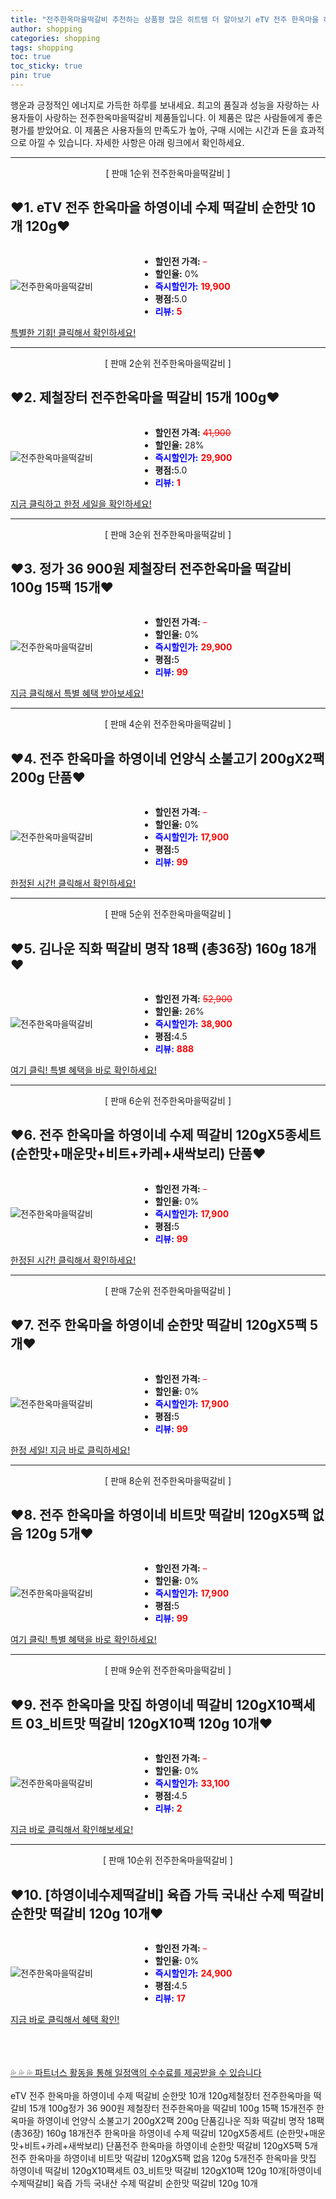 ```yaml
---
title: "전주한옥마을떡갈비 추천하는 상품평 많은 히트템 더 알아보기 eTV 전주 한옥마을 하영이네 수제"
author: shopping
categories: shopping
tags: shopping
toc: true
toc_sticky: true
pin: true
---
```

행운과 긍정적인 에너지로 가득한 하루를 보내세요. 최고의 품질과 성능을 자랑하는 사용자들이 사랑하는 전주한옥마을떡갈비 제품들입니다. 이 제품은 많은 사람들에게 좋은 평가를 받았어요. 이 제품은 사용자들의 만족도가 높아, 구매 시에는 시간과 돈을 효과적으로 아낄 수 있습니다. 자세한 사항은 아래 링크에서 확인하세요.

---
<p class="toplist" style="margin: 0 auto; display: block; width: fit-content;">[ 판매 1순위 전주한옥마을떡갈비 ]</p>

<h2><strong>❤️1. eTV 전주 한옥마을 하영이네 수제 떡갈비 순한맛 10개 120g❤️</strong></h2>

<div style="display: flex; align-items: center;">
    <div style="flex: 0.4;">
        <img src="https://thumbnail10.coupangcdn.com/thumbnails/remote/230x230ex/image/vendor_inventory/fc2f/4116c38c0907ab7294429904e514ec63fe6f71ad7b5a56bdf8f2243e84c3.jpg" alt="전주한옥마을떡갈비" style="max-width: 100%;">
    </div>
    <div style="flex: 0.6; margin-left: 10px;">
        <ul>
            <li><strong>할인전 가격:</strong> <del style="color: red;">-</del></li>
            <li><strong>할인율:</strong> 0%</li>
            <li><span style='color:blue'><strong>즉시할인가:</strong></span> <span style='color:red'><strong>19,900</strong></span></li>
            <li><strong>평점:</strong>5.0</li>
            <li><span style='color:blue'><strong>리뷰:</strong></span> <span style='color:red'><strong>5</strong></span></li>
        </ul>
    </div>
</div>
<div class="center">
    <a href="https://selin100587.github.io?lptag=AF9450613&subid=githubio&pageKey=7991228891&traceid=V0-153&itemId=22212959091&vendorItemId=89258978259" class="myButton">
        특별한 기회! 클릭해서 확인하세요!
    </a>
</div>


---
<p class="toplist" style="margin: 0 auto; display: block; width: fit-content;">[ 판매 2순위 전주한옥마을떡갈비 ]</p>

<h2><strong>❤️2. 제철장터 전주한옥마을 떡갈비 15개 100g❤️</strong></h2>

<div style="display: flex; align-items: center;">
    <div style="flex: 0.4;">
        <img src="https://thumbnail9.coupangcdn.com/thumbnails/remote/230x230ex/image/vendor_inventory/e90a/569f9c965899a7ec3a5e023ff99e7d2cd6609d77b7395d2936b35262f644.jpg" alt="전주한옥마을떡갈비" style="max-width: 100%;">
    </div>
    <div style="flex: 0.6; margin-left: 10px;">
        <ul>
            <li><strong>할인전 가격:</strong> <del style="color: red;">41,900</del></li>
            <li><strong>할인율:</strong> 28%</li>
            <li><span style='color:blue'><strong>즉시할인가:</strong></span> <span style='color:red'><strong>29,900</strong></span></li>
            <li><strong>평점:</strong>5.0</li>
            <li><span style='color:blue'><strong>리뷰:</strong></span> <span style='color:red'><strong>1</strong></span></li>
        </ul>
    </div>
</div>
<div class="center">
    <a href="https://selin100587.github.io?lptag=AF9450613&subid=githubio&pageKey=8151378711&traceid=V0-153&itemId=23198402444&vendorItemId=90230985412" class="myButton">
        지금 클릭하고 한정 세일을 확인하세요!
    </a>
</div>


---
<p class="toplist" style="margin: 0 auto; display: block; width: fit-content;">[ 판매 3순위 전주한옥마을떡갈비 ]</p>

<h2><strong>❤️3. 정가 36 900원 제철장터 전주한옥마을 떡갈비 100g 15팩 15개❤️</strong></h2>

<div style="display: flex; align-items: center;">
    <div style="flex: 0.4;">
        <img src="https://thumbnail6.coupangcdn.com/thumbnails/remote/230x230ex/image/vendor_inventory/ea62/ce4ca381afe750cd060bfb6d185373e86d99da40b6a37e01d235f2b7e3c9.jpg" alt="전주한옥마을떡갈비" style="max-width: 100%;">
    </div>
    <div style="flex: 0.6; margin-left: 10px;">
        <ul>
            <li><strong>할인전 가격:</strong> <del style="color: red;">-</del></li>
            <li><strong>할인율:</strong> 0%</li>
            <li><span style='color:blue'><strong>즉시할인가:</strong></span> <span style='color:red'><strong>29,900</strong></span></li>
            <li><strong>평점:</strong>5</li>
            <li><span style='color:blue'><strong>리뷰:</strong></span> <span style='color:red'><strong>99</strong></span></li>
        </ul>
    </div>
</div>
<div class="center">
    <a href="https://selin100587.github.io?lptag=AF9450613&subid=githubio&pageKey=8243662419&traceid=V0-153&itemId=23095543285&vendorItemId=90128937071" class="myButton">
        지금 클릭해서 특별 혜택 받아보세요!
    </a>
</div>


---
<p class="toplist" style="margin: 0 auto; display: block; width: fit-content;">[ 판매 4순위 전주한옥마을떡갈비 ]</p>

<h2><strong>❤️4. 전주 한옥마을 하영이네 언양식 소불고기 200gX2팩 200g 단품❤️</strong></h2>

<div style="display: flex; align-items: center;">
    <div style="flex: 0.4;">
        <img src="https://thumbnail7.coupangcdn.com/thumbnails/remote/230x230ex/image/vendor_inventory/b9c5/fdfd2ed73b037871fc7491be6f361e02b628296a4a708be4674c93865f78.jpg" alt="전주한옥마을떡갈비" style="max-width: 100%;">
    </div>
    <div style="flex: 0.6; margin-left: 10px;">
        <ul>
            <li><strong>할인전 가격:</strong> <del style="color: red;">-</del></li>
            <li><strong>할인율:</strong> 0%</li>
            <li><span style='color:blue'><strong>즉시할인가:</strong></span> <span style='color:red'><strong>17,900</strong></span></li>
            <li><strong>평점:</strong>5</li>
            <li><span style='color:blue'><strong>리뷰:</strong></span> <span style='color:red'><strong>99</strong></span></li>
        </ul>
    </div>
</div>
<div class="center">
    <a href="https://selin100587.github.io?lptag=AF9450613&subid=githubio&pageKey=6411038702&traceid=V0-153&itemId=23596826298&vendorItemId=90622667080" class="myButton">
        한정된 시간! 클릭해서 확인하세요!
    </a>
</div>


---
<p class="toplist" style="margin: 0 auto; display: block; width: fit-content;">[ 판매 5순위 전주한옥마을떡갈비 ]</p>

<h2><strong>❤️5. 김나운 직화 떡갈비 명작 18팩 (총36장) 160g 18개❤️</strong></h2>

<div style="display: flex; align-items: center;">
    <div style="flex: 0.4;">
        <img src="https://thumbnail8.coupangcdn.com/thumbnails/remote/230x230ex/image/vendor_inventory/d5cd/af95612e52fb78e210425077f996a56a09bd860024c4b20c2595fe4867dc.jpg" alt="전주한옥마을떡갈비" style="max-width: 100%;">
    </div>
    <div style="flex: 0.6; margin-left: 10px;">
        <ul>
            <li><strong>할인전 가격:</strong> <del style="color: red;">52,900</del></li>
            <li><strong>할인율:</strong> 26%</li>
            <li><span style='color:blue'><strong>즉시할인가:</strong></span> <span style='color:red'><strong>38,900</strong></span></li>
            <li><strong>평점:</strong>4.5</li>
            <li><span style='color:blue'><strong>리뷰:</strong></span> <span style='color:red'><strong>888</strong></span></li>
        </ul>
    </div>
</div>
<div class="center">
    <a href="https://selin100587.github.io?lptag=AF9450613&subid=githubio&pageKey=8245791033&traceid=V0-153&itemId=21391097337&vendorItemId=89056765258" class="myButton">
        여기 클릭! 특별 혜택을 바로 확인하세요!
    </a>
</div>


---
<p class="toplist" style="margin: 0 auto; display: block; width: fit-content;">[ 판매 6순위 전주한옥마을떡갈비 ]</p>

<h2><strong>❤️6. 전주 한옥마을 하영이네 수제 떡갈비 120gX5종세트 (순한맛+매운맛+비트+카레+새싹보리) 단품❤️</strong></h2>

<div style="display: flex; align-items: center;">
    <div style="flex: 0.4;">
        <img src="https://thumbnail10.coupangcdn.com/thumbnails/remote/230x230ex/image/vendor_inventory/446f/abf16548de7656feff361b0f68e9f03ab277b8582598517580d34d1a2450.jpg" alt="전주한옥마을떡갈비" style="max-width: 100%;">
    </div>
    <div style="flex: 0.6; margin-left: 10px;">
        <ul>
            <li><strong>할인전 가격:</strong> <del style="color: red;">-</del></li>
            <li><strong>할인율:</strong> 0%</li>
            <li><span style='color:blue'><strong>즉시할인가:</strong></span> <span style='color:red'><strong>17,900</strong></span></li>
            <li><strong>평점:</strong>5</li>
            <li><span style='color:blue'><strong>리뷰:</strong></span> <span style='color:red'><strong>99</strong></span></li>
        </ul>
    </div>
</div>
<div class="center">
    <a href="https://selin100587.github.io?lptag=AF9450613&subid=githubio&pageKey=8215534689&traceid=V0-153&itemId=23596822623&vendorItemId=90622663383" class="myButton">
        한정된 시간! 클릭해서 확인하세요!
    </a>
</div>


---
<p class="toplist" style="margin: 0 auto; display: block; width: fit-content;">[ 판매 7순위 전주한옥마을떡갈비 ]</p>

<h2><strong>❤️7. 전주 한옥마을 하영이네 순한맛 떡갈비 120gX5팩 5개❤️</strong></h2>

<div style="display: flex; align-items: center;">
    <div style="flex: 0.4;">
        <img src="https://thumbnail10.coupangcdn.com/thumbnails/remote/230x230ex/image/vendor_inventory/446f/abf16548de7656feff361b0f68e9f03ab277b8582598517580d34d1a2450.jpg" alt="전주한옥마을떡갈비" style="max-width: 100%;">
    </div>
    <div style="flex: 0.6; margin-left: 10px;">
        <ul>
            <li><strong>할인전 가격:</strong> <del style="color: red;">-</del></li>
            <li><strong>할인율:</strong> 0%</li>
            <li><span style='color:blue'><strong>즉시할인가:</strong></span> <span style='color:red'><strong>17,900</strong></span></li>
            <li><strong>평점:</strong>5</li>
            <li><span style='color:blue'><strong>리뷰:</strong></span> <span style='color:red'><strong>99</strong></span></li>
        </ul>
    </div>
</div>
<div class="center">
    <a href="https://selin100587.github.io?lptag=AF9450613&subid=githubio&pageKey=8215534689&traceid=V0-153&itemId=23596824339&vendorItemId=90622665136" class="myButton">
        한정 세일! 지금 바로 클릭하세요!
    </a>
</div>


---
<p class="toplist" style="margin: 0 auto; display: block; width: fit-content;">[ 판매 8순위 전주한옥마을떡갈비 ]</p>

<h2><strong>❤️8. 전주 한옥마을 하영이네 비트맛 떡갈비 120gX5팩 없음 120g 5개❤️</strong></h2>

<div style="display: flex; align-items: center;">
    <div style="flex: 0.4;">
        <img src="https://thumbnail6.coupangcdn.com/thumbnails/remote/230x230ex/image/vendor_inventory/c666/10aebad7544a31f651dded77a1e3b48543adf7d387aab394f9a4e5bfe950.jpg" alt="전주한옥마을떡갈비" style="max-width: 100%;">
    </div>
    <div style="flex: 0.6; margin-left: 10px;">
        <ul>
            <li><strong>할인전 가격:</strong> <del style="color: red;">-</del></li>
            <li><strong>할인율:</strong> 0%</li>
            <li><span style='color:blue'><strong>즉시할인가:</strong></span> <span style='color:red'><strong>17,900</strong></span></li>
            <li><strong>평점:</strong>5</li>
            <li><span style='color:blue'><strong>리뷰:</strong></span> <span style='color:red'><strong>99</strong></span></li>
        </ul>
    </div>
</div>
<div class="center">
    <a href="https://selin100587.github.io?lptag=AF9450613&subid=githubio&pageKey=8218403595&traceid=V0-153&itemId=23612758880&vendorItemId=90638391874" class="myButton">
        여기 클릭! 특별 혜택을 바로 확인하세요!
    </a>
</div>


---
<p class="toplist" style="margin: 0 auto; display: block; width: fit-content;">[ 판매 9순위 전주한옥마을떡갈비 ]</p>

<h2><strong>❤️9. 전주 한옥마을 맛집 하영이네 떡갈비 120gX10팩세트 03_비트맛 떡갈비 120gX10팩 120g 10개❤️</strong></h2>

<div style="display: flex; align-items: center;">
    <div style="flex: 0.4;">
        <img src="https://thumbnail7.coupangcdn.com/thumbnails/remote/230x230ex/image/vendor_inventory/8aef/af70984569fddd85a0fc60270ef0468240544750a4a2242c7a0cb190f44a.jpg" alt="전주한옥마을떡갈비" style="max-width: 100%;">
    </div>
    <div style="flex: 0.6; margin-left: 10px;">
        <ul>
            <li><strong>할인전 가격:</strong> <del style="color: red;">-</del></li>
            <li><strong>할인율:</strong> 0%</li>
            <li><span style='color:blue'><strong>즉시할인가:</strong></span> <span style='color:red'><strong>33,100</strong></span></li>
            <li><strong>평점:</strong>4.5</li>
            <li><span style='color:blue'><strong>리뷰:</strong></span> <span style='color:red'><strong>2</strong></span></li>
        </ul>
    </div>
</div>
<div class="center">
    <a href="https://selin100587.github.io?lptag=AF9450613&subid=githubio&pageKey=6411038739&traceid=V0-153&itemId=13875818823&vendorItemId=90742734258" class="myButton">
        지금 바로 클릭해서 확인해보세요!
    </a>
</div>


---
<p class="toplist" style="margin: 0 auto; display: block; width: fit-content;">[ 판매 10순위 전주한옥마을떡갈비 ]</p>

<h2><strong>❤️10. [하영이네수제떡갈비] 육즙 가득 국내산 수제 떡갈비 순한맛 떡갈비 120g 10개❤️</strong></h2>

<div style="display: flex; align-items: center;">
    <div style="flex: 0.4;">
        <img src="https://thumbnail8.coupangcdn.com/thumbnails/remote/230x230ex/image/vendor_inventory/fe53/13b555c08234c6422a61d46c6fbfe11f22a4130c33ae56823c0729b496b0.jpg" alt="전주한옥마을떡갈비" style="max-width: 100%;">
    </div>
    <div style="flex: 0.6; margin-left: 10px;">
        <ul>
            <li><strong>할인전 가격:</strong> <del style="color: red;">-</del></li>
            <li><strong>할인율:</strong> 0%</li>
            <li><span style='color:blue'><strong>즉시할인가:</strong></span> <span style='color:red'><strong>24,900</strong></span></li>
            <li><strong>평점:</strong>4.5</li>
            <li><span style='color:blue'><strong>리뷰:</strong></span> <span style='color:red'><strong>17</strong></span></li>
        </ul>
    </div>
</div>
<div class="center">
    <a href="https://selin100587.github.io?lptag=AF9450613&subid=githubio&pageKey=7790747718&traceid=V0-153&itemId=3605173801&vendorItemId=71590845491" class="myButton">
        지금 바로 클릭해서 혜택 확인!
    </a>
</div>

<br><br><br>[💦 💦 💦 파트너스 활동을 통해 일정액의 수수료를 제공받을 수 있습니다](https://link.coupang.com/a/bcpT2c)<br><br>eTV 전주 한옥마을 하영이네 수제 떡갈비 순한맛 10개 120g제철장터 전주한옥마을 떡갈비 15개 100g정가 36 900원 제철장터 전주한옥마을 떡갈비 100g 15팩 15개전주 한옥마을 하영이네 언양식 소불고기 200gX2팩 200g 단품김나운 직화 떡갈비 명작 18팩 (총36장) 160g 18개전주 한옥마을 하영이네 수제 떡갈비 120gX5종세트 (순한맛+매운맛+비트+카레+새싹보리) 단품전주 한옥마을 하영이네 순한맛 떡갈비 120gX5팩 5개전주 한옥마을 하영이네 비트맛 떡갈비 120gX5팩 없음 120g 5개전주 한옥마을 맛집 하영이네 떡갈비 120gX10팩세트 03_비트맛 떡갈비 120gX10팩 120g 10개[하영이네수제떡갈비] 육즙 가득 국내산 수제 떡갈비 순한맛 떡갈비 120g 10개